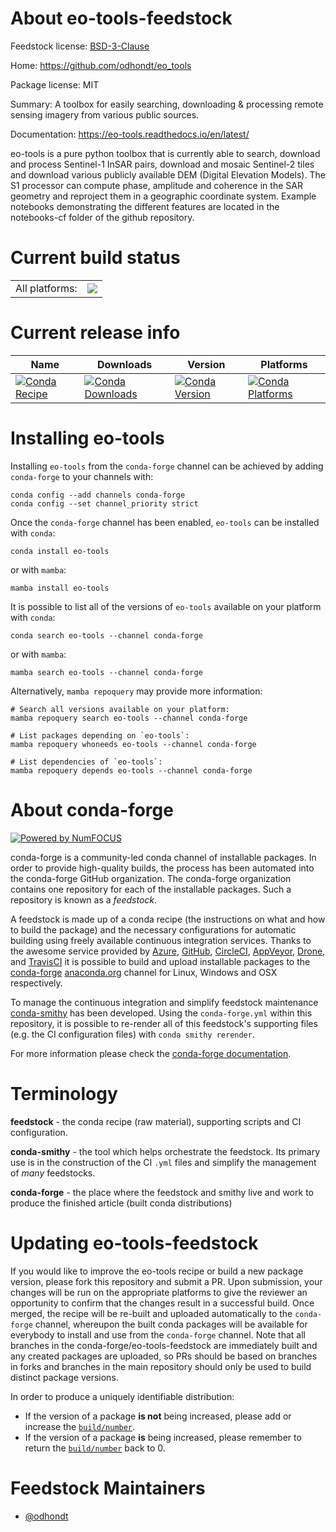 About eo-tools-feedstock
========================

Feedstock license: [BSD-3-Clause](https://github.com/conda-forge/eo_tools-feedstock/blob/main/LICENSE.txt)

Home: https://github.com/odhondt/eo_tools

Package license: MIT

Summary: A toolbox for easily searching, downloading & processing remote sensing imagery from various public sources.

Documentation: https://eo-tools.readthedocs.io/en/latest/

eo-tools is a pure python toolbox that is currently able to search, download and process Sentinel-1 InSAR pairs, download and mosaic Sentinel-2 tiles and download various publicly available DEM (Digital Elevation Models). The S1 processor can compute phase, amplitude and coherence in the SAR geometry and reproject them in a geographic coordinate system. Example notebooks demonstrating the different features are located in the notebooks-cf folder of the github repository.


Current build status
====================


<table><tr><td>All platforms:</td>
    <td>
      <a href="https://dev.azure.com/conda-forge/feedstock-builds/_build/latest?definitionId=22521&branchName=main">
        <img src="https://dev.azure.com/conda-forge/feedstock-builds/_apis/build/status/eo_tools-feedstock?branchName=main">
      </a>
    </td>
  </tr>
</table>

Current release info
====================

| Name | Downloads | Version | Platforms |
| --- | --- | --- | --- |
| [![Conda Recipe](https://img.shields.io/badge/recipe-eo--tools-green.svg)](https://anaconda.org/conda-forge/eo-tools) | [![Conda Downloads](https://img.shields.io/conda/dn/conda-forge/eo-tools.svg)](https://anaconda.org/conda-forge/eo-tools) | [![Conda Version](https://img.shields.io/conda/vn/conda-forge/eo-tools.svg)](https://anaconda.org/conda-forge/eo-tools) | [![Conda Platforms](https://img.shields.io/conda/pn/conda-forge/eo-tools.svg)](https://anaconda.org/conda-forge/eo-tools) |

Installing eo-tools
===================

Installing `eo-tools` from the `conda-forge` channel can be achieved by adding `conda-forge` to your channels with:

```
conda config --add channels conda-forge
conda config --set channel_priority strict
```

Once the `conda-forge` channel has been enabled, `eo-tools` can be installed with `conda`:

```
conda install eo-tools
```

or with `mamba`:

```
mamba install eo-tools
```

It is possible to list all of the versions of `eo-tools` available on your platform with `conda`:

```
conda search eo-tools --channel conda-forge
```

or with `mamba`:

```
mamba search eo-tools --channel conda-forge
```

Alternatively, `mamba repoquery` may provide more information:

```
# Search all versions available on your platform:
mamba repoquery search eo-tools --channel conda-forge

# List packages depending on `eo-tools`:
mamba repoquery whoneeds eo-tools --channel conda-forge

# List dependencies of `eo-tools`:
mamba repoquery depends eo-tools --channel conda-forge
```


About conda-forge
=================

[![Powered by
NumFOCUS](https://img.shields.io/badge/powered%20by-NumFOCUS-orange.svg?style=flat&colorA=E1523D&colorB=007D8A)](https://numfocus.org)

conda-forge is a community-led conda channel of installable packages.
In order to provide high-quality builds, the process has been automated into the
conda-forge GitHub organization. The conda-forge organization contains one repository
for each of the installable packages. Such a repository is known as a *feedstock*.

A feedstock is made up of a conda recipe (the instructions on what and how to build
the package) and the necessary configurations for automatic building using freely
available continuous integration services. Thanks to the awesome service provided by
[Azure](https://azure.microsoft.com/en-us/services/devops/), [GitHub](https://github.com/),
[CircleCI](https://circleci.com/), [AppVeyor](https://www.appveyor.com/),
[Drone](https://cloud.drone.io/welcome), and [TravisCI](https://travis-ci.com/)
it is possible to build and upload installable packages to the
[conda-forge](https://anaconda.org/conda-forge) [anaconda.org](https://anaconda.org/)
channel for Linux, Windows and OSX respectively.

To manage the continuous integration and simplify feedstock maintenance
[conda-smithy](https://github.com/conda-forge/conda-smithy) has been developed.
Using the ``conda-forge.yml`` within this repository, it is possible to re-render all of
this feedstock's supporting files (e.g. the CI configuration files) with ``conda smithy rerender``.

For more information please check the [conda-forge documentation](https://conda-forge.org/docs/).

Terminology
===========

**feedstock** - the conda recipe (raw material), supporting scripts and CI configuration.

**conda-smithy** - the tool which helps orchestrate the feedstock.
                   Its primary use is in the construction of the CI ``.yml`` files
                   and simplify the management of *many* feedstocks.

**conda-forge** - the place where the feedstock and smithy live and work to
                  produce the finished article (built conda distributions)


Updating eo-tools-feedstock
===========================

If you would like to improve the eo-tools recipe or build a new
package version, please fork this repository and submit a PR. Upon submission,
your changes will be run on the appropriate platforms to give the reviewer an
opportunity to confirm that the changes result in a successful build. Once
merged, the recipe will be re-built and uploaded automatically to the
`conda-forge` channel, whereupon the built conda packages will be available for
everybody to install and use from the `conda-forge` channel.
Note that all branches in the conda-forge/eo-tools-feedstock are
immediately built and any created packages are uploaded, so PRs should be based
on branches in forks and branches in the main repository should only be used to
build distinct package versions.

In order to produce a uniquely identifiable distribution:
 * If the version of a package **is not** being increased, please add or increase
   the [``build/number``](https://docs.conda.io/projects/conda-build/en/latest/resources/define-metadata.html#build-number-and-string).
 * If the version of a package **is** being increased, please remember to return
   the [``build/number``](https://docs.conda.io/projects/conda-build/en/latest/resources/define-metadata.html#build-number-and-string)
   back to 0.

Feedstock Maintainers
=====================

* [@odhondt](https://github.com/odhondt/)

